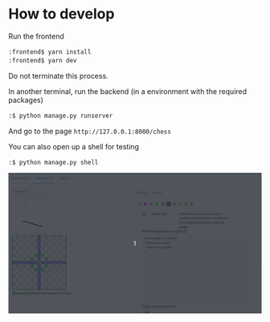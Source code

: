 
# How to develop

Run the frontend
```bash
:frontend$ yarn install
:frontend$ yarn dev
```
Do not terminate this process.

In another terminal, run the backend (in a environment with the required packages)
```bash
:$ python manage.py runserver
```
And go to the page
`http://127.0.0.1:8000/chess`

You can also open up a shell for testing
```bash
:$ python manage.py shell
```

![frontend demo](/frontend_demo.gif)
